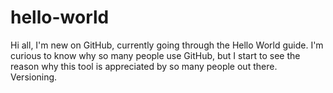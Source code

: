 # hello-world
Hi all, I'm new on GitHub, currently going through the Hello World guide.
I'm curious to know why so many people use GitHub, but I start to see the reason why this tool is appreciated by so many people out there. Versioning.
